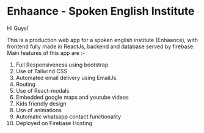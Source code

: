 # Enhaance - Spoken English Institute
Hi Guys!

This is a production web app for a spoken english institute (Enhaance), with frontend fully made in ReactJs, backend and database served by firebase. Main features of this app are :-
1) Full Responsiveness using bootstrap
2) Use of Tailwind CSS
3) Automated email delivery using EmailJs.
4) Routing
5) Use of React-modals
6) Embedded google maps and youtube videos
7) Kids friendly design
8) Use of animations
9) Automatic whatsapp contact functionality
10) Deployed on Firebase Hosting
